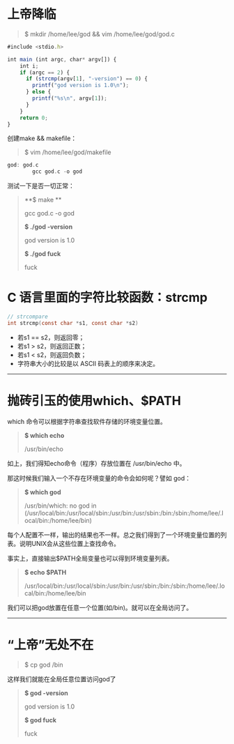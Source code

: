 # 上帝降临

> $ mkdir /home/lee/god && vim /home/lee/god/god.c

```js
#include <stdio.h>

int main (int argc, char* argv[]) {
    int i;
    if (argc == 2) {
      if (strcmp(argv[1], "-version") == 0) {
        printf("god version is 1.0\n");
      } else {
        printf("%s\n", argv[1]);
      }
    }
    return 0;
}
```

创建make && makefile：

> $ vim /home/lee/god/makefile

```c
god: god.c
        gcc god.c -o god
```

测试一下是否一切正常：

> **$ make **
>
> gcc god.c -o god
>
> **$ ./god -version**
>
> god version is 1.0
>
> **$ ./god fuck**
>
> fuck

# C 语言里面的字符比较函数：strcmp

```c
// strcompare
int strcmp(const char *s1, const char *s2)
```

* 若s1 == s2，则返回零；
* 若s1 &gt; s2，则返回正数；
* 若s1 &lt; s2，则返回负数；
* 字符串大小的比较是以 ASCII 码表上的顺序来决定。

---

# 抛砖引玉的使用which、$PATH

which 命令可以根据字符串查找软件存储的环境变量位置。

> **$ which echo**
>
> /usr/bin/echo

如上，我们得知echo命令（程序）存放位置在 /usr/bin/echo 中。

那这时候我们输入一个不存在环境变量的命令会如何呢？譬如 god：

> **$ which god**
>
> /usr/bin/which: no god in \(/usr/local/bin:/usr/local/sbin:/usr/bin:/usr/sbin:/bin:/sbin:/home/lee/.local/bin:/home/lee/bin\)

每个人配置不一样，输出的结果也不一样。总之我们得到了一个环境变量位置的列表。说明UNIX会从这些位置上查找命令。

事实上，直接输出$PATH全局变量也可以得到环境变量列表。

> **$ echo $PATH**
>
> /usr/local/bin:/usr/local/sbin:/usr/bin:/usr/sbin:/bin:/sbin:/home/lee/.local/bin:/home/lee/bin

我们可以把god放置在任意一个位置\(如/bin\)。就可以在全局访问了。

---

# “上帝”无处不在

> $ cp god /bin

这样我们就能在全局任意位置访问god了

> **$ god -version**
>
> god version is 1.0
>
> **$ god fuck**
>
> fuck




